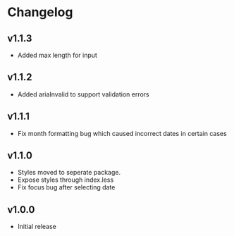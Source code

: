 # Changelog

## v1.1.3

* Added max length for input

## v1.1.2

* Added ariaInvalid to support validation errors

## v1.1.1

* Fix month formatting bug which caused incorrect dates in certain cases

## v1.1.0

* Styles moved to seperate package.
* Expose styles through index.less
* Fix focus bug after selecting date


## v1.0.0

* Initial release
